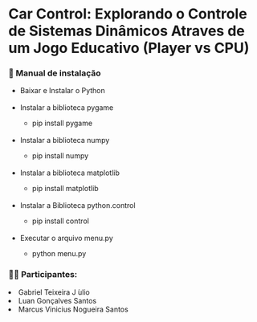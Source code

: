 # Car Control: Explorando o Controle de Sistemas Dinâmicos Atraves de um Jogo Educativo (Player vs CPU)

<h3>📢 Manual de instalação</h3>
<ul>
<li>Baixar e Instalar o Python</li>
    <br>
<li>Instalar a biblioteca pygame</li>
    <ul>
      <li>
        pip install pygame
      </li>
    </ul>
  <br>
  <li>Instalar a biblioteca numpy</li>
    <ul>
      <li>
        pip install numpy
      </li>
    </ul>
<br>
<li>Instalar a biblioteca matplotlib</li>
    <ul>
      <li>
        pip install matplotlib
      </li>
    </ul>
<br>
  <li>Instalar a Biblioteca python.control</li>
    <ul>
      <li>
        pip install control
      </li>
    </ul>
<br>
  <li>Executar o arquivo menu.py</li>
    <ul>
      <li>
        python menu.py
      </li>
    </ul>

</ul>

<h3>🙋‍♂️ Participantes: </h3>

<li>Gabriel Teixeira J ́ulio</li>
<li>Luan Gonçalves Santos</li>
<li>Marcus Vinicius Nogueira Santos</li>
